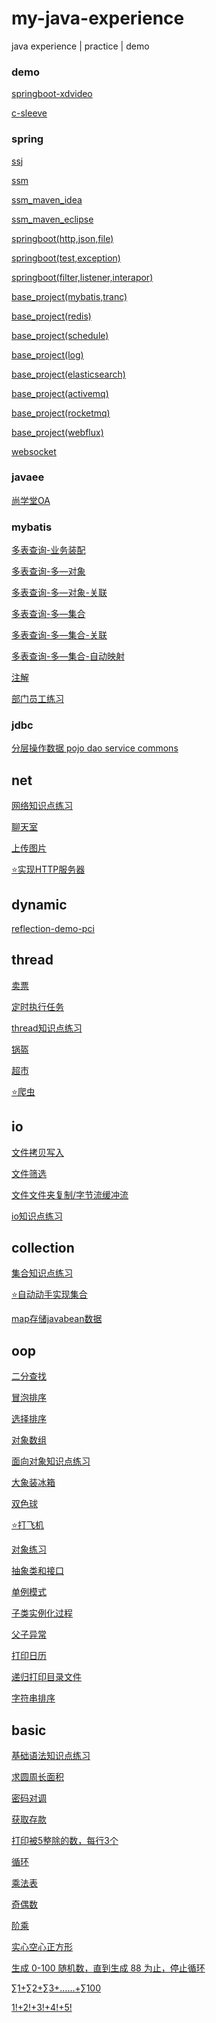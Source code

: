 # my-java-experience
java experience | practice | demo



### demo

[springboot-xdvideo](demo/xdvideo)

[c-sleeve](demo/c-sleeve)

### spring

[ssj](spring/springmvc-jdbc)

[ssm](spring/springmvc-mybatis)

[ssm_maven_idea](spring/ssm)

[ssm_maven_eclipse](spring/how2j_ssm_maven)

[springboot(http,json,file)](spring/spingboot/xdclass_springboot(http,json,file))

[springboot(test,exception)](spring/spingboot/xdclass_springboot(test,exception))

[springboot(filter,listener,interapor)](spring/spingboot/xdclass_springboot(filter,listener,interapor))

[base_project(mybatis,tranc)](spring/spingboot/base_project(mybatis,tranc))

[base_project(redis)](spring/spingboot/base_project(redis))

[base_project(schedule)](spring/spingboot/base_project(schedule))

[base_project(log)](spring/spingboot/base_project(log))

[base_project(elasticsearch)](spring/base_project(elasticsearch))

[base_project(activemq)](spring/spingboot/base_project(activemq))

[base_project(rocketmq)](spring/spingboot/base_project(rocketmq))

[base_project(webflux)](spring/spingboot/base_project(webflux))

[websocket](spring/spingboot/xdclass_websocket)

### javaee

[尚学堂OA](javaee/sxtoa)

### mybatis

[多表查询-业务装配](mybatis/mybatisDemo_query)

[多表查询-多—对象](mybatis/mybatisDemo_resultMap_n+1)

[多表查询-多—对象-关联](mybatis/mybatisDemo_resultMap_n+1_association)

[多表查询-多—集合](mybatis/mybatisDemo_resultMap_1+n)

[多表查询-多—集合-关联](mybatis/mybatisDemo_resultMap_1+n_association)

[多表查询-多—集合-自动映射](mybatis/mybatisDemo_resultMap_1+n_automapping)

[注解](mybatis/mybatisDemo_annotation)

[部门员工练习](mybatis/myBatisProject)

### jdbc

[分层操作数据 pojo dao service commons](jdbc/jdbcProject/src/com/niliv/application/DepartmentsApplication.java)

## net

[网络知识点练习](net/source/readme.md)

[聊天室](net/chatroom/Server.java)

[上传图片](net/upImage/UpImageServer.java)

[⭐实现HTTP服务器](net/MyWebServer/README.md)

## dynamic

[reflection-demo-pci](dynamic/reflection/pcidemo/RelectDemo.java)

## thread

[卖票](thread/thread/Test.java)

[定时执行任务](thread/timing/TaskTimer.java)

[thread知识点练习](thread/resource/README.md)

[锅盔](thread/gk/Test.java)

[超市](thread/pc/Test.java)

[⭐爬虫](thread/little-spider/README.md)

## io

[文件拷贝写入](io/FileHelper.java)

[文件筛选](io/FileFilter.java)

[文件文件夹复制/字节流缓冲流](io/FileCopyByte.java)

[io知识点练习](io/resource/README.md)

## collection

[集合知识点练习](collection/source/README.md)

[⭐自动动手实现集合](collection/MyCollection/README.md)

[map存储javabean数据](collection/TestStoreData.java)

## oop

[二分查找](oop/SplitHalfSearch.java)

[冒泡排序](oop/BubbleSort.java)

[选择排序](oop/SelectSort.java)

[对象数组](oop/WorkerMain.java)

[面向对象知识点练习](oop/source/README.md)

[大象装冰箱](oop/ele/main.java)

[双色球](oop/DoubleBall/DoubleBallMain.java)

[⭐打飞机](oop/PlaneGame/src/com/niliv/game/MyGameFrame.java)

[对象练习](oop/TestObject.java)

[抽象类和接口](oop/interface/TestInterface.java)

[单例模式](oop/SingleDemo.java)

[子类实例化过程](oop/SonInstance.java)

[父子异常](oop/TestExtendExp.java)

[打印日历](oop/PrintCalendar.java)

[递归打印目录文件](oop/FilesTree.java)

[字符串排序](oop/StringSort.java)



## basic

[基础语法知识点练习](basic/source/README.md)

[求圆周长面积](basic/Circle.java)

[密码对调](basic/DecodeByFourNum.java)

[获取存款](basic/GetDeposit.java)

[打印被5整除的数，每行3个](basic/Divide.java)

[循环](basic/Loop.java)

[乘法表](basic/Mutiplication.java)

[奇偶数](basic/OddNumber.java)

[阶乘](basic/OopMain.java)

[实心空心正方形](basic/PrintSquare.java)

[生成 0-100 随机数，直到生成 88 为止，停止循环](basic/RandomTest.java)

[∑1+∑2+∑3+……+∑100](basic/Lambda.java)

[1!+2!+3!+4!+5!](basic/FactorialCal.java)



